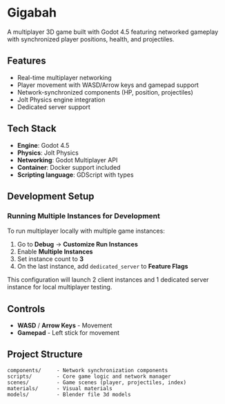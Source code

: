 # Gigabah

A multiplayer 3D game built with Godot 4.5 featuring networked gameplay with synchronized player positions, health, and projectiles.

## Features

- Real-time multiplayer networking
- Player movement with WASD/Arrow keys and gamepad support
- Network-synchronized components (HP, position, projectiles)
- Jolt Physics engine integration
- Dedicated server support

## Tech Stack

- **Engine**: Godot 4.5
- **Physics**: Jolt Physics
- **Networking**: Godot Multiplayer API
- **Container**: Docker support included
- **Scripting language**: GDScript with types

## Development Setup

### Running Multiple Instances for Development

To run multiplayer locally with multiple game instances:

1. Go to **Debug** → **Customize Run Instances**
2. Enable **Multiple Instances**
3. Set instance count to **3**
4. On the last instance, add `dedicated_server` to **Feature Flags**

This configuration will launch 2 client instances and 1 dedicated server instance for local multiplayer testing.

## Controls

- **WASD** / **Arrow Keys** - Movement
- **Gamepad** - Left stick for movement

## Project Structure

```
components/     - Network synchronization components
scripts/        - Core game logic and network manager
scenes/         - Game scenes (player, projectiles, index)
materials/      - Visual materials
models/         - Blender file 3d models
```
